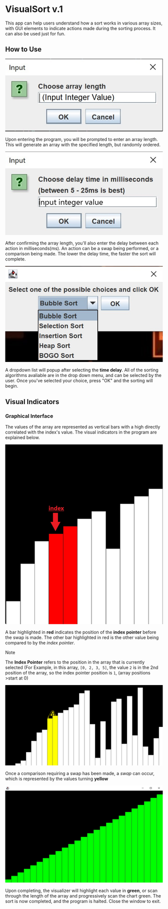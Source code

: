 # VisualSort v.1 #

This app can help users understand how a sort works in various array sizes, with GUI elements to indicate actions made during the sorting process. It can also be used just for fun.

## How to Use ##

![image](assets/choose-len-pic.jpg)

Upon entering the program, you will be prompted to enter an array length. This will generate an array with the specified length, but randomly ordered.

![image](assets/delay-time-pic.jpg)

After confirming the array length, you'll also enter the delay between each action in milliseconds(ms). An action can be a swap being performed, or a comparison being made. The lower the delay time, the faster the sort will complete.

![image](assets/dropdown-list-pic.jpg)

A dropdown list will popup after selecting the **time delay**. All of the sorting algorithms avaliable are in the drop down menu, and can be selected by the user. Once you've selected your choice, press "OK" and the sorting will begin. 

## Visual Indicators ##

### Graphical Interface ###

The values of the array are represented as vertical bars with a high directly correlated with the index's value. The visual indicators in the program are explained below.

![image](assets/comparison.jpg)

A bar highlighted in **red** indicates the position of the **index pointer**  before the swap is made. The other bar highlighted in red is the other value being compared to by the _index pointer_.

>[!NOTE]
>The **Index Pointer** refers to the position in the array that is currently selected (For Example, in this array,   `[0, 2, 3, 5]`, the value `2` is in the 2nd position of the array, so the index pointer position is `1`, (array positions >start at 0) 

![image](assets/swap-made.jpg)

Once a comparison requiring a swap has been made, a _swap_ can occur, which is represented by the values turning **yellow**

![image](assets/sorted-array-green.jpg)

Upon completing, the visualizer will highlight each value in **green**, or scan through the length of the array and progressively scan the chart green. The sort is now completed, and the program is halted. Close the window to exit.











